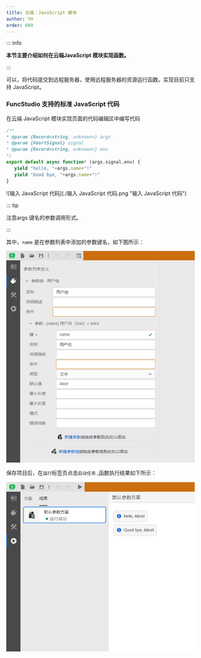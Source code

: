 ```yaml
---
title: 云端：JavaScript 模块
author: YH
order: 609
---
```


::: info

**本节主要介绍如何在云端JavaScript 模块实现函数。**

:::

可以，将代码提交到远程服务器，使用远程服务器的资源运行函数。实现目前只支持 JavaScript。

###  FuncStudio 支持的标准 JavaScript 代码
 
 在云端 JavaScript 模块实现页面的代码编辑区中编写代码

 ```JavaScript
 /**
 * @param {Record<string, unknown>} args
 * @param {AbortSignal} signal
 * @param {Record<string, unknown>} env
 */
export default async function* (args,signal,env) {
    yield "hello, "+args.name+"!"
    yield "Good bye, "+args.name+"!"
}  
 ```
 ![输入 JavaScript 代码](./输入 JavaScript 代码.png "输入 JavaScript 代码")

::: tip

注意args.键名的参数调用形式。

:::

 其中，`name` 是在参数列表中添加的参数键名，如下图所示：

 ![已配置的参数列表](./已配置的参数列表.png "已配置的参数列表")

 保存项目后，在`运行`标签页点击`启动任务` ,函数执行结果如下所示：

 ![执行结果](./执行结果.png "执行结果")